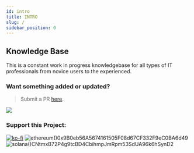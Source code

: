 ```yaml
---
id: intro
title: INTRO
slug: /
sidebar_position: 0
---
```


## Knowledge Base
This is a constant work in progress knowledgebase for all types of IT professionals from novice users to the experienced.

### Want something added or updated?
> Submit a PR [here](https://github.com/IT-Handbook/kb/pulls).

![](https://media4.giphy.com/media/ErFoSzJp8wWB2/giphy.gif)

### Support this Project:
[![ko-fi](https://ko-fi.com/img/githubbutton_sm.svg)](https://ko-fi.com/ohitsjudd)
![ethereum](https://i.imgur.com/cTDlGXj.png)()0x9B0eb56A5674161505F08d67CF332F9eC0BA6d49
![solana](https://i.imgur.com/sJ3PgSe.png)()CNtmxB72P4g9tcBD4CbihmpJmRpm53SdUA96k6hSynD2
